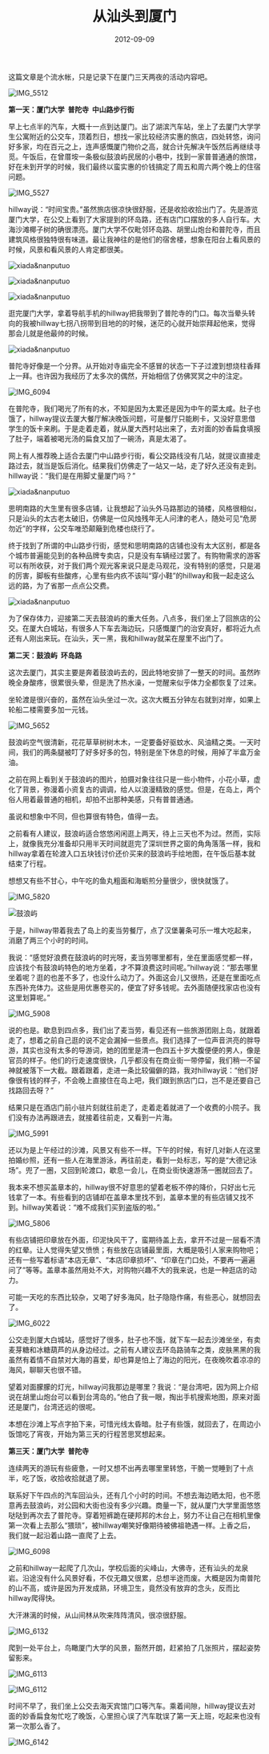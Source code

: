 ﻿---
title: "从汕头到厦门"
date: 2012-09-09
categories: 
  - "travels"
tags: 
  - "南普陀"
  - "厦门"
  - "鼓浪屿"
---

这篇文章是个流水帐，只是记录下在厦门三天两夜的活动内容吧。

![IMG_5512](/images/7981370520_671c9d767e_z.jpg)

**第一天：厦门大学  普陀寺  中山路步行街**

早上七点半的汽车，大概十一点到达厦门。出了湖滨汽车站，坐上了去厦门大学学生公寓附近的公交车，顶着烈日，想找一家比较经济实惠的旅店，四处转悠，询问好多家，均在百元之上，连声感慨厦门物价之高，就合计先解决午饭然后再继续寻觅。午饭后，在曾厝垵一条极似鼓浪屿民居的小巷中，找到一家普普通通的旅馆，好在未到开学的时候，我们最终以蛮实惠的价钱搞定了周五和周六两个晚上的住宿问题。

![IMG_5527](/images/7981367031_346694be77_z.jpg)

hillway说：“时间宝贵。”虽然旅店很凉快很舒服，还是收拾收拾出门了。先是游览厦门大学，在公交上看到了大家提到的环岛路，还有店门口摆放的多人自行车。大海沙滩椰子树的确很漂亮。厦门大学不仅毗邻环岛路、胡里山炮台和普陀寺，而且建筑风格很独特很有味道。最让我神往的是他们的宿舍楼，想象在阳台上看风景的时候，风景和看风景的人肯定都很美。

![xiada&nanputuo](/images/7978767792_785c08d59c_z.jpg)

![xiada&nanputuo](/images/7978765189_947d95e6db_z.jpg)

![xiada&nanputuo](/images/7978767150_971598133e_z.jpg)

逛完厦门大学，拿着导航手机的hillway把我带到了普陀寺的门口。每次当晕头转向的我被hillway七拐八拐带到目地的的时候，迷茫的心就开始崇拜起他来，觉得那会儿就是他最帅的时候。

![xiada&nanputuo](/images/7978769627_1aa7b1ddef_z.jpg)

普陀寺好像是一个分界。从开始对寺庙完全不感冒的状态一下子过渡到想烧柱香拜上一拜。也许因为我经历了太多次的偶然，开始相信了仿佛冥冥之中的注定。

![IMG_6094](/images/7981365068_cbb1ebcef9_z.jpg)

在普陀寺，我们喝光了所有的水，不知是因为太累还是因为中午的菜太咸。肚子也饿了，hillway提议去厦大餐厅解决晚饭问题，可是餐厅只能刷卡，又没好意思借学生的饭卡来刷。于是走着走着，就从厦大西村站出来了，去对面的妙香扁食填报了肚子，端着被喝光汤的扁食又加了一碗汤，真是太渴了。

网上有人推荐晚上适合去厦门中山路步行街，看公交路线没有几站，就提议直接走路过去，就当是饭后消化。结果我们仿佛走了一站又一站，走了好久还没有走到。hillway说：“我们是在用脚丈量厦门吗？”

![xiada&nanputuo](/images/7979034653_72190d9f6d_z.jpg)

思明南路的大生里有很多店铺，让我想起了汕头外马路那边的骑楼，风格很相似，只是汕头的太古老太破旧，仿佛是一位风烛残年无人问津的老人，随处可见“危房勿近”的字样，公交车唯恐颠簸到危楼也绕行了。

终于找到了所谓的中山路步行街，感觉和思明南路的店铺也没有太大区别，都是各个城市普遍能见到的各种品牌专卖店，只是没有车辆经过罢了。有购物需求的游客可以有所收获，对于我们两个观光客来说只是走马观花，没有特别的感觉，只是渴的厉害，脚板有些酸疼，心里有些内疚不该叫“穿小鞋”的hillway和我一起走这么远的路，为了省那一点点公交费。

![xiada&nanputuo](/images/7979035163_1450d57699_z.jpg)

为了保存体力，迎接第二天去鼓浪屿的重大任务。八点多，我们坐上了回旅店的公交。在厦大白城站，有很多人下车去海边玩，只感慨厦门的治安真好，都将近九点还有人刚出来玩。在汕头，天一黑，我和hillway就呆在屋里不出门了。

**第二天：鼓浪屿  环岛路**

这次去厦门，其实主要是奔着鼓浪屿去的，因此特地安排了一整天的时间。虽然昨晚全身酸疼，很累很头晕，但是洗了热水澡，一觉醒来似乎体力全都恢复了过来。

坐轮渡是很兴奋的，虽然在汕头坐过一次。这次大概五分钟左右就到对岸，如果上轮船二楼需要多加一元钱。

![IMG_5652](/images/8062723462_075f593624_z.jpg)

鼓浪屿空气很清新，花花草草树树木木，一定要备好驱蚊水、风油精之类。一天时间，我们的两条腿被叮了好多好多的包，特别是坐下休息的时候，用掉了半盒万金油。

之前在网上看到关于鼓浪屿的图片，拍摄对象往往只是一些小物件，小花小草，虚化了背景，弥漫着小资复古的调调，给人以浪漫精致的感觉。但是，在岛上，两个俗人用着最普通的相机，却拍不出那种美感，只有普普通通。

虽说和想象中不同，但也算很有特色，值得一去。

之前看有人建议，鼓浪屿适合悠悠闲闲逛上两天，待上三天也不为过。然而，实际上，就像我充分准备却只用半天时间就逛完了深圳世界之窗的角角落落一样，我和hillway拿着在轮渡入口五块钱讨价还价买来的鼓浪屿手绘地图，在午饭后基本就结束了行程。

想想又有些不甘心，中午吃的鱼丸粗面和海蛎煎分量很少，很快就饿了。

![IMG_5820](/images/8062713558_57aedce2b2_z.jpg)

![鼓浪屿](/images/8062688745_ed421dbd2b_z.jpg)

于是，hillway带着我去了岛上的麦当劳餐厅，点了汉堡薯条可乐一堆大吃起来，消磨了两三个小时的时间。

我说：“感觉好浪费在鼓浪屿的时光呀，麦当劳哪里都有，坐在里面感觉都一样，应该找个有鼓浪屿特色的地方坐着，才不算浪费这时间呢。”hillway说：“那去哪里坐着呢？逛的也差不多了，也没什么动力了。外面这会儿又很热，还是在里面吃点东西补充体力。这些是用优惠卷买的，便宜了好多钱呢。去外面随便找家店也没有这里划算呢。”

![IMG_5908](/images/8062752648_6718269e01_z.jpg)

说的也是。歇息到四点多，我们出了麦当劳，看见还有一些旅游团刚上岛，就跟着走了，想着之前自己逛的说不定会漏掉一些景点。我们选择了一位声音洪亮的胖导游，其实也没有太多的导游词，她的团里是清一色四五十岁大腹便便的男人，像是官员的样子。他们的行走速度很快，几乎都没有在商业街一带停留，我们稍一不留神就被落下一大截。跟着跟着，走进一条比较偏僻的路，我对hillway说：“他们好像很有钱的样子，不会晚上直接住在岛上吧，我们跟到旅店门口，岂不是还要自己找路回去呀？”

结果只是在酒店门前小驻片刻就往前走了，走着走着就进了一个收费的小院子。我们没有办法再跟进去，就接着往前走，又看到一片海。

![IMG_5991](/images/8062790308_e1b5d6d453_z.jpg)

还以为是上午经过的沙滩，风景又有些不一样。下午的时候，有好几对新人在这里拍婚纱照，还有一些人在海里游泳，再往前走，看到一处标志，写的是“大德记泳场”。兜了一圈，又回到轮渡口，歇息一会儿，在商业街快速游荡一圈就回去了。

我本来不想买盖章本的，hillway很不好意思的望着老板不停的降价，只好出七元钱拿了一本。有些看到的店铺却在盖章本里找不到，盖章本里的有些店铺又找不到。hillway笑着说：“难不成我们买到盗版的啦。”

![IMG_5806](/images/8062714039_9f54c678da_z.jpg)

有些店铺把印章放在外面，印泥快风干了，蛮期待盖上去，拿开不过是一层看不清的红晕。让人觉得失望又愤愤；有些放在店铺最里面，大概是吸引人家来购物吧；还有一些写着标语“本店无章”、“本店印章损坏”、“印章在门口处，不要再一遍遍问了”等等。盖章本虽然用处不大，对购物兴趣不大的我来说，也是一种逛店的动力。

可能一天吃的东西比较杂，又喝了好多海风，肚子隐隐作痛，有些恶心，就想回去了。

![IMG_6022](/images/8062789681_19b23ea8e2_z.jpg)

公交走到厦大白城站，感觉好了很多，肚子也不饿，就下车一起去沙滩坐坐，有卖麦芽糖和冰糖葫芦的从身边经过。之前有人建议去环岛路骑车之类，皮肤黑黑的我虽然有着情不自禁对大海的喜爱，却也算是怕上了海边的阳光，在夜晚吹着凉凉的海风，聊聊天也很不错。

望着对面朦朦的灯光，hillway问我那边是哪里？我说：“是台湾吧，因为网上介绍说在胡里山炮台可以看到台湾岛的。”他白了我一眼，掏出手机搜索地图，原来对面还是厦门，台湾还远的很呢。

本想在沙滩上写点字拍下来，可惜光线太昏暗。肚子有些饿，就回去了，在周边小饭馆吃了宵夜，开始为第三天的行程苦思冥想起来。

**第三天：厦门大学  普陀寺**

连续两天的游玩有些疲惫，一时又想不出再去哪里里转悠，干脆一觉睡到了十点半，吃了饭，收拾收拾就退了房。

联系好下午四点的汽车回汕头，还有几个小时的时间。不想去海边晒太阳，也不愿意再去鼓浪屿，对公园和大街也没有多少兴趣。商量一下，就从厦门大学里面悠悠哒哒到再次去了普陀寺。穿着短裤跪在硬邦邦的木台上，努力不让自己在相机里像第一次看上去那么“猥琐”，被hillway嘲笑好像期待被佛祖艳遇一样。上香之后，我们就一起沿着山路一直爬了上去。

![IMG_6098](/images/7981361863_9de32a30f8_z.jpg)

之前和hillway一起爬了几次山，学校后面的尖峰山，大佛寺，还有汕头的龙泉岩。沿途没有什么风景好看，不仅无趣又很累，总想半途而废。大概是因为南普陀的山不高，或许是因为开发成熟，环境卫生，竟然没有放弃的念头，反而比hillway爬得快。

大汗淋漓的时候，从山间林从吹来阵阵清风，很凉很舒服。

![IMG_6132](/images/7981359763_36927fa29b_z.jpg)

爬到一处平台上，鸟瞰厦门大学的风景，豁然开朗，赶紧拍了几张照片，摆起姿势留影来。

![IMG_6113](/images/7981360967_5627967acc_z.jpg)

![IMG_6112](/images/7981361251_66caf04154_z.jpg)

时间不早了，我们坐上公交去海天宾馆门口等汽车。乘着间隙，hillway提议去对面的妙香扁食匆忙吃了晚饭，心里担心误了汽车耽误了第一天上班，吃起来也没有第一次那么香了。

![IMG_6142](/images/7981368345_17f4c8fc48_z.jpg)

